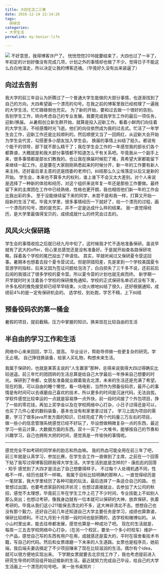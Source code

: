 ```yaml
---
title: 大四生活二三事
date: 2016-12-14 22:14:26
tags:
  碎碎念
categories:
- 大学生活
permalink: my-Senior-life

---
```


![](http://image.kbiao.me/16-12-15/39110059-file_1481796834553_103a8.jpg?imageView2/2/w/600/interlace/1/)
不好意思，我得博客诈尸了。
恍恍惚惚2016就要结束了，大四也过了一半了，年初定的计划好像没有完成几项，计划之外的事情却也做了不少。觉得日子不能这么白白地溜走，所以决定让我的博客还魂。（毕竟好久没有出来装逼了）
<!--  more-->
## 向过去告别


我大学的前三年自认为折腾过了一个普通大学生能做的大部分事情，也逐渐找到了自己的方向，大四希望画一个漂亮的句号。在我之前的博客里我已经梳理了一遍我的大学生活，忙忙碌碌倒也充实。
为了新的开始，要和过去做一个很好的告别。告别学生工作，转向考虑自己的专业发展。我要完成我学生工作的最后一项任务，迎新/换届。
从暑假创立新生群开始，就算是投入迎新工作。看着小鲜肉们向往着的大学生活，不经感慨时光飞逝。他们的向往依然成为我的过去式。忙活了一年学生会工作，迎新工作还是比较顺利的。然后顺便又当了一回网红，从迎新大会开始为学生会代言，勾搭更多小朋友加入学生会。
换届的事情上纠结了挺久。都说有个能干的领导，部下就不那么精干了；我在学生会工作的一年感觉我的部长们各个都靠谱，大概就是和我大部分事情都不知道怎么干有关系吧。毕竟我从一个副手上来，很多事情都是部长们教我的。也让我在换届时候犯了难，真希望大家都能留下来继续一起工作。总是要在大家刚刚熟悉起来的时候分开，新一年的工作要有新人来主持。还好最后拿主意的还是团委的老师们，纠结那么久尘埃落定以后又是新的开始。
学生会，本来也不算多大的权利，谁上谁下不会又太大差别。对个人来说是选择了一种新的体验和经历，对这个组织来说年复一年还是那些工作要做。最终留下来的主席团在工作中已经熟络，性格也更开朗，我也相信他们新一年的工作会比我出彩的多。
至于没能继续留下来的同学，未尝不是和我一样，打算又开始一段新的生活了呢。毕竟大学里，很多事情经历一下就好了，给一个漂亮的过程，画一个漂亮的句号，图的是充实，并不一定是达成什么样的结果。
我一直觉得经历，是大学里最值得宝贝的，成绩成就什么的终究会过去的。

## 风风火火保研路

学生会的事情收拾之后就已经九月中旬了，这时候我才忙不迭地准备保研。虽说早就有了武大的offer，但心里总感觉还是没有准备好。于是就开始查各路保研攻略，踩着各个学校的尾巴投出了申请信。
其实，早就听闻过又保研夏令营这回事。暑期本也想着去投个夏令营试试。但是阴错阳差，先是拿到一个学校美国夏令营游学的指标，后来又因为签证问题给泡汤了，白白损失了三千多不说，还前前后后闹的我错过了很多学校的夏令营。所以夏令营的计划也就无疾而终。
新学期一开学就时时关注着各个学校的保研推免通知，学校的正式保研名单迟迟没有下发，许多名校的推免接受却已经早早结束。火烧火燎地纠结了很久，还好根据通知，成绩前4%的是一定有保研机会的。
选学校，到处跑，学艺不精，上下纠结

## 预备役码农的第一桶金

暑假的项目，提前截稿，压力中掌握的知识。换来现在比较自由的生活

## 半自由的学习工作和生活

网络中心来来回回，学习，提高。
毕业设计，帮助导师做一些更复杂的研究。学无止境。
自己挣钱换装备，给家人买礼物，构想未来生活。


我属于保研的，也就是某答主说的“人生赢家”那种，总得来说我得大四过得确实比较逍遥。前三年忙的团团转的生活总算是给自己大学最后一年挣来自己想要的时光。保研到了帝都，女朋友准备就业跟着我去北漂，未来的生活还是充满了希望。现在的我，可以自由的睡个懒觉，看一场电影，当然作为预备役码农，最开心的事情是有时间可以去琢磨自己喜欢的技术，所以更多的时间是沉迷代码，无法自拔。
学软件感觉比较幸运的一点就是容易挣一点外快，前一段时间接了个外包项目，挣了一些的零花钱，再加上奖学金以及在学校网络中心打杂，小日子过得还是可以，也买了几件心爱的数码装备，基本也没有和家里拿过钱了。
学习上因为项目的需要，学习了很多java开发方面的知识，已经完成了两个代码量三万左右的项目， 做一些小的信息管理系统感觉已经不好玩了，毕设想做稍微复杂一点的东西，最近学习一些云计算，大数据方面的东西。双十一买了一大堆书，能够按自己的节奏和兴趣学习，自己也拥有大把的时间，感觉真是一件愉快的事情呢。

---
感觉完全不如考研的同学来的励志和热血嘛。
我的热血可能全用在前三年了吧，前三年就是认真学习，参加比赛，在学生会工作一直做到了主席，之前在一个回答下贴了我写过得博客回顾我得大学生活。大学生活到底是怎样的? - 康彪彪的回答 - 知乎
感觉到了大四才是活出了自己想要得样子。
不过每个人处境机遇不同，性格不一样，经历也就不一样嘛。
我属于目标比较明确的那种人，一直觉得经历是一笔财富，我大学里经历了各种可能的玩法，最后选择了一条适合自己的路。
也曾想过出国，也要考虑家庭的经济状况；也想过直接就业，去参加了大公司的秋招，感觉不太理想，毕竟前三年在学生工作上花了不少时间，专业技能上不如别人那么突出；也想过考研，像我身边就有一位本就可以保研的大神，放弃保研，执着考研的。毕竟从我们这小211能保去清北的不多，这大神非清北不去。想想自己也没有那个毅力，还好自己前几年还知道自己大学主要任务是学习，成绩也算靠谱，保研比较顺利。不过九月到十月那一段时间也挺折腾的，选学校和赌博似的。 从小山村里出来，能去往帝都发展，感觉也算是一种成功了吧。
现在的生活就是，每周一三五去学校网络中心打杂，（在另一个校区，要坐一个多小时校车）维护一个产品，感觉自己写的东西有用户在用，成就感还是蛮大的，平时在宿舍看技术书籍，写自己的代码。然后和女票琢磨一下未来的人生道路。女票也是程序员，她前端，我后端夫妻店搞定了不少项目赚来了现在比较滋润的生活。偶尔有个idea，就可以很方便地实现出来。
下学期女票就要去北京找工作了，我也考虑提前进入研究生导师的项目组开始迎接新的生活。最近就努力完成自己毕设，给自己的大学生活画上一个漂亮的句号吧。
来一张书桌照片：

